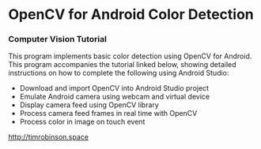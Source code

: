 # OpenCV for Android Color Detection
### Computer Vision Tutorial

This program implements basic color detection using OpenCV for Android.
This program accompanies the tutorial linked below, showing detailed instructions on how to complete the following using Android Studio:

* Download and import OpenCV into Android Studio project
* Emulate Android camera using webcam and virtual device
* Display camera feed using OpenCV library
* Process camera feed frames in real time with OpenCV
* Process color in image on touch event


http://timrobinson.space
